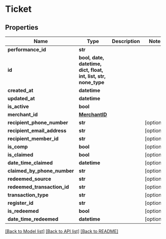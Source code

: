 # Ticket


## Properties
Name | Type | Description | Notes
------------ | ------------- | ------------- | -------------
**performance_id** | **str** |  | 
**id** | **bool, date, datetime, dict, float, int, list, str, none_type** |  | 
**created_at** | **datetime** |  | 
**updated_at** | **datetime** |  | 
**is_active** | **bool** |  | 
**merchant_id** | [**MerchantID**](MerchantID.md) |  | 
**recipient_phone_number** | **str** |  | [optional] 
**recipient_email_address** | **str** |  | [optional] 
**recipient_member_id** | **str** |  | [optional] 
**is_comp** | **bool** |  | [optional] 
**is_claimed** | **bool** |  | [optional] 
**date_time_claimed** | **datetime** |  | [optional] 
**claimed_by_phone_number** | **str** |  | [optional] 
**redeemed_source** | **str** |  | [optional] 
**redeemed_transaction_id** | **str** |  | [optional] 
**transaction_type** | **str** |  | [optional] 
**register_id** | **str** |  | [optional] 
**is_redeemed** | **bool** |  | [optional] 
**date_time_redeemed** | **datetime** |  | [optional] 

[[Back to Model list]](../README.md#documentation-for-models) [[Back to API list]](../README.md#documentation-for-api-endpoints) [[Back to README]](../README.md)


